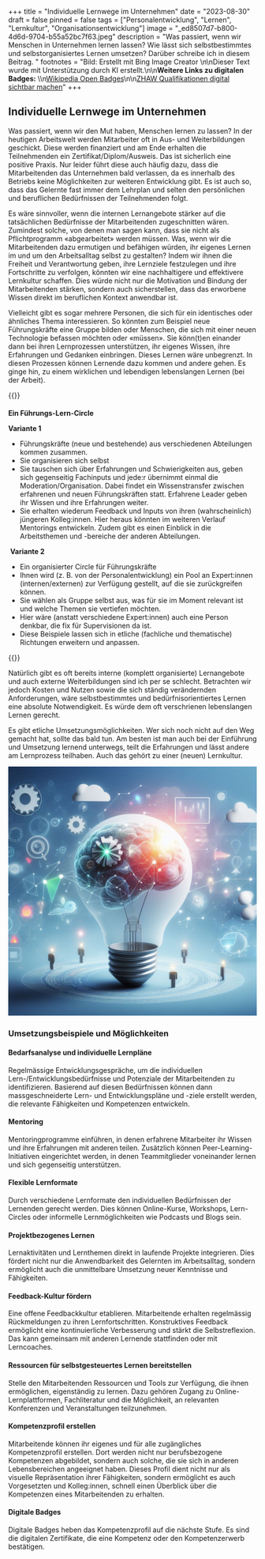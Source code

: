 +++
title = "Individuelle Lernwege im Unternehmen"
date = "2023-08-30"
draft = false
pinned = false
tags = ["Personalentwicklung", "Lernen", "Lernkultur", "Organisationsentwicklung"]
image = "_ed8507d7-b800-4d6d-9704-b55a52bc7f63.jpeg"
description = "Was passiert, wenn wir Menschen in Unternehmen lernen lassen? Wie lässt sich selbstbestimmtes und selbstorganisiertes Lernen umsetzen? Darüber schreibe ich in diesem Beitrag. "
footnotes = "Bild: Erstellt mit Bing Image Creator \n\nDieser Text wurde mit Unterstützung durch KI erstellt.\n\n**Weitere Links zu digitalen Badges:** \\\n[Wikipedia Open Badges](https://de.wikipedia.org/wiki/Open_Badges)\n\n[ZHAW Qualifikationen digital sichtbar machen]([](<https://de.wikipedia.org/wiki/Open_Badges>)<https://blog.zhaw.ch/lehren-und-lernen/qualifikationen-digital-sichtbar-machen-das-zhaw-pilotprojekt-open-digital-badges/>)"
+++
## Individuelle Lernwege im Unternehmen

Was passiert, wenn wir den Mut haben, Menschen lernen zu lassen? In der heutigen Arbeitswelt werden Mitarbeiter oft in Aus- und Weiterbildungen geschickt. Diese werden finanziert und am Ende erhalten die Teilnehmenden ein Zertifikat/Diplom/Ausweis. Das ist sicherlich eine positive Praxis. Nur leider führt diese auch häufig dazu, dass die Mitarbeitenden das Unternehmen bald verlassen, da es innerhalb des Betriebs keine Möglichkeiten zur weiteren Entwicklung gibt. Es ist auch so, dass das Gelernte fast immer dem Lehrplan und selten den persönlichen und beruflichen Bedürfnissen der Teilnehmenden folgt.

Es wäre sinnvoller, wenn die internen Lernangebote stärker auf die tatsächlichen Bedürfnisse der Mitarbeitenden zugeschnitten wären. Zumindest solche, von denen man sagen kann, dass sie nicht als Pflichtprogramm «abgearbeitet» werden müssen. Was, wenn wir die Mitarbeitenden dazu ermutigen und befähigen würden, ihr eigenes Lernen im und um den Arbeitsalltag selbst zu gestalten? Indem wir ihnen die Freiheit und Verantwortung geben, ihre Lernziele festzulegen und ihre Fortschritte zu verfolgen, könnten wir eine nachhaltigere und effektivere Lernkultur schaffen. Dies würde nicht nur die Motivation und Bindung der Mitarbeitenden stärken, sondern auch sicherstellen, dass das erworbene Wissen direkt im beruflichen Kontext anwendbar ist.

Vielleicht gibt es sogar mehrere Personen, die sich für ein identisches oder ähnliches Thema interessieren. So könnten zum Beispiel neue Führungskräfte eine Gruppe bilden oder Menschen, die sich mit einer neuen Technologie befassen möchten oder «müssen». Sie könn(t)en einander dann bei ihren Lernprozessen unterstützen, ihr eigenes Wissen, ihre Erfahrungen und Gedanken einbringen. Dieses Lernen wäre unbegrenzt. In diesen Prozessen können Lernende dazu kommen und andere gehen. Es ginge hin, zu einem wirklichen und lebendigen lebenslangen Lernen (bei der Arbeit). 

{{<box title="Beispiel Führungsentwicklung">}}

#### 
**Ein Führungs-Lern-Circle** 

**Variante 1**

* Führungskräfte (neue und bestehende) aus verschiedenen Abteilungen kommen zusammen.
* Sie organisieren sich selbst
* Sie tauschen sich über Erfahrungen und Schwierigkeiten aus, geben sich gegenseitig Fachinputs und jede:r übernimmt einmal die Moderation/Organisation. Dabei findet ein Wissenstransfer zwischen erfahrenen und neuen Führungskräften statt. Erfahrene Leader geben ihr Wissen und ihre Erfahrungen weiter. 
* Sie erhalten wiederum Feedback und Inputs von ihren (wahrscheinlich) jüngeren Kolleg:innen. Hier heraus könnten im weiteren Verlauf Mentorings entwickeln. Zudem gibt es einen Einblick in die Arbeitsthemen und -bereiche der anderen Abteilungen. 

 **Variante 2**

* Ein organisierter Circle für Führungskräfte 
* Ihnen wird (z. B. von der Personalentwicklung) ein Pool an Expert:innen (internen/externen) zur Verfügung gestellt, auf die sie zurückgreifen können. 
* Sie wählen als Gruppe selbst aus, was für sie im Moment relevant ist und welche Themen sie vertiefen möchten. 
* Hier wäre (anstatt verschiedene Expert:innen) auch eine Person denkbar, die fix für Supervisionen da ist. 
* Diese Beispiele lassen sich in etliche (fachliche und thematische) Richtungen erweitern und anpassen. 


{{</box>}}

Natürlich gibt es oft bereits interne (komplett organisierte) Lernangebote und auch externe Weiterbildungen sind ich per se schlecht. Betrachten wir jedoch Kosten und Nutzen sowie die sich ständig verändernden Anforderungen, wäre selbstbestimmtes und bedürfnisorientiertes Lernen eine absolute Notwendigkeit. Es würde dem oft verschrienen lebenslangen Lernen gerecht. 

Es gibt etliche Umsetzungsmöglichkeiten. Wer sich noch nicht auf den Weg gemacht hat, sollte das bald tun. Am besten ist man auch bei der Einführung und Umsetzung lernend unterwegs, teilt die Erfahrungen und lässt andere am Lernprozess teilhaben. Auch das gehört zu einer (neuen) Lernkultur. 

![](_ed8507d7-b800-4d6d-9704-b55a52bc7f63.jpeg)

### Umsetzungsbeispiele und Möglichkeiten

#### Bedarfsanalyse und individuelle Lernpläne

Regelmässige Entwicklungsgespräche, um die individuellen Lern-/Entwicklungsbedürfnisse und Potenziale der Mitarbeitenden zu identifizieren. Basierend auf diesen Bedürfnissen können dann massgeschneiderte Lern- und Entwicklungspläne und -ziele erstellt werden, die relevante Fähigkeiten und Kompetenzen entwickeln. 

#### Mentoring 

Mentoringprogramme einführen, in denen erfahrene Mitarbeiter ihr Wissen und ihre Erfahrungen mit anderen teilen. Zusätzlich können Peer-Learning-Initiativen eingerichtet werden, in denen Teammitglieder voneinander lernen und sich gegenseitig unterstützen.

#### Flexible Lernformate

Durch verschiedene Lernformate den individuellen Bedürfnissen der Lernenden gerecht werden. Dies können Online-Kurse, Workshops, Lern-Circles oder informelle Lernmöglichkeiten wie Podcasts und Blogs sein.

#### Projektbezogenes Lernen

Lernaktivitäten und Lernthemen direkt in laufende Projekte integrieren. Dies fördert nicht nur die Anwendbarkeit des Gelernten im Arbeitsalltag, sondern ermöglicht auch die unmittelbare Umsetzung neuer Kenntnisse und Fähigkeiten.

#### Feedback-Kultur fördern

Eine offene Feedbackkultur etablieren. Mitarbeitende erhalten regelmässig Rückmeldungen zu ihren Lernfortschritten. Konstruktives Feedback ermöglicht eine kontinuierliche Verbesserung und stärkt die Selbstreflexion. Das kann gemeinsam mit anderen Lernende stattfinden oder mit Lerncoaches. 

#### Ressourcen für selbstgesteuertes Lernen bereitstellen

Stelle den Mitarbeitenden Ressourcen und Tools zur Verfügung, die ihnen ermöglichen, eigenständig zu lernen. Dazu gehören Zugang zu Online-Lernplattformen, Fachliteratur und die Möglichkeit, an relevanten Konferenzen und Veranstaltungen teilzunehmen.

#### Kompetenzprofil erstellen

Mitarbeitende können ihr eigenes und für alle zugängliches Kompetenzprofil erstellen. Dort werden nicht nur berufsbezogene Kompetenzen abgebildet, sondern auch solche, die sie sich in anderen Lebensbereichen angeeignet haben. Dieses Profil dient nicht nur als visuelle Repräsentation ihrer Fähigkeiten, sondern ermöglicht es auch Vorgesetzten und Kolleg:innen, schnell einen Überblick über die Kompetenzen eines Mitarbeitenden zu erhalten. 

#### Digitale Badges

Digitale Badges heben das Kompetenzprofil auf die nächste Stufe. Es sind die digitalen Zertifikate, die eine Kompetenz oder den Kompetenzerwerb bestätigen.